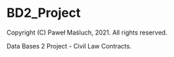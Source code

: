 # BD2_Project
 
 Copyright (C) Paweł Maśluch, 2021. All rights reserved.
 
 Data Bases 2 Project - Civil Law Contracts.
